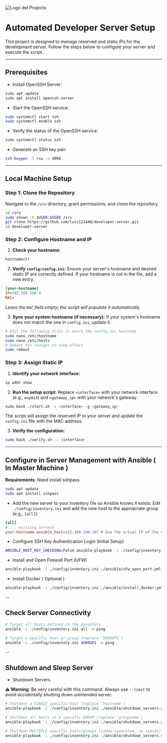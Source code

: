 ![Logo del Projecto](./resources/logo.png)

# Automated Developer Server Setup

This project is designed to manage reserved and static IPs for the development server. 
Follow the steps below to configure your server and execute the script.

---
## Prerequisites

- Install OpenSSH Server:

```bash
sudo apt update
sudo apt install openssh-server
```

- Start the OpenSSH service:

```bash
sudo systemctl start ssh
sudo systemctl enable ssh
```

- Verify the status of the OpenSSH service:

```bash
sudo systemctl status ssh
```

- Generate an SSH key pair:

```bash
ssh-keygen -t rsa -b 4096
```

---
## Local Machine Setup

### Step 1: Clone the Repository

Navigate to the `/srv` directory, grant permissions, and clone the repository.

```bash
cd /srv
sudo chown -R $USER:$USER /srv
git clone https://github.com/luis122448/developer-server.git
cd developer-server
```

### Step 2: Configure Hostname and IP

1.  **Check your hostname:**

```bash
hostnamectl
```

2.  **Verify `config/config.ini`:** Ensure your server's hostname and desired static IP are correctly defined. If your hostname is not in the file, add a new entry.

```ini
[your-hostname]
IP=192.168.100.X
MAC=
```

*Leave the `MAC` field empty; the script will populate it automatically.*

3.  **Sync your system hostname (if necessary):** If your system's hostname does not match the one in `config.ini`, update it.

```bash
# Edit the following files to match the config.ini hostname
sudo nano /etc/hostname
sudo nano /etc/hosts
# Reboot for changes to take effect
sudo reboot
```

### Step 3: Assign Static IP

1.  **Identify your network interface:**

```bash
ip addr show
```

2.  **Run the setup script:** Replace `<interface>` with your network interface (e.g., `enp0s3`) and `<gateway_ip>` with your network's gateway.

```bash
sudo bash ./start.sh -i <interface> -g <gateway_ip>
```

The script will assign the reserved IP to your server and update the `config.ini` file with the MAC address.

3.  **Verify the configuration:**

```bash
sudo bash ./verify.sh -i <interface>
```

---
## Configure in Server Management with Ansible ( In Master Machine )

**Requirements**: Need install sshpass

```bash
sudo apt update
sudo apt install sshpass
```

- Add the new server to your inventory file so Ansible knows it exists. Edit `./config/inventory.ini` and add the new host to the appropriate group (e.g., `[all]`):

```ini
[all]
# ... existing servers
your-hostname ansible_host=192.168.100.107 # Use the actual IP of the new server
```

- Configure SSH Key Authentication Login (Initial Setup)

```bash
ANSIBLE_HOST_KEY_CHECKING=False ansible-playbook -i ./config/inventory.ini ./ansible/init_ssh.yml --ask-pass --ask-become-pass --limit $GROUP1
```

- Install and Open Firewall Port (UFW) 

```bash
ansible-playbook -i ./config/inventory.ini ./ansible/ufw_open_port.yml --ask-become-pass -e "ufw_open_port=8080" --limit $GROUP1
```

- Install Docker ( Optional )
  
```bash
ansible-playbook -i ./config/inventory.ini ./ansible/install_docker.yml --ask-become-pass --limit $GROUP1
```

--
## Check Server Connectivity

```bash
# Target all hosts defined in the inventory
ansible -i ./config/inventory.ini all -m ping 

# Target a specific host or group (replace '$GROUP1')
ansible -i ./config/inventory.ini $GROUP1 -m ping
```

--
## Shutdown and Sleep Server

- Shutdown Servers
  
**⚠️ Warning**: Be very careful with this command. Always use `--limit` to avoid accidentally shutting down unintended server.
  
```bash
# Shutdown a SINGLE specific host (replace 'hostname')
ansible-playbook -i ./config/inventory.ini ./ansible/shutdown_servers.yml --ask-become-pass --limit hostname

# Shutdown all hosts in a specific GROUP (replace 'groupname')
ansible-playbook -i ./config/inventory.ini ./ansible/shutdown_servers.yml --ask-become-pass --limit groupname

# Shutdown MULTIPLE specific hosts/groups (comma-separated, no spaces)
ansible-playbook -i ./config/inventory.ini ./ansible/shutdown_servers.yml --ask-become-pass --limit host1,host2,groupname
```